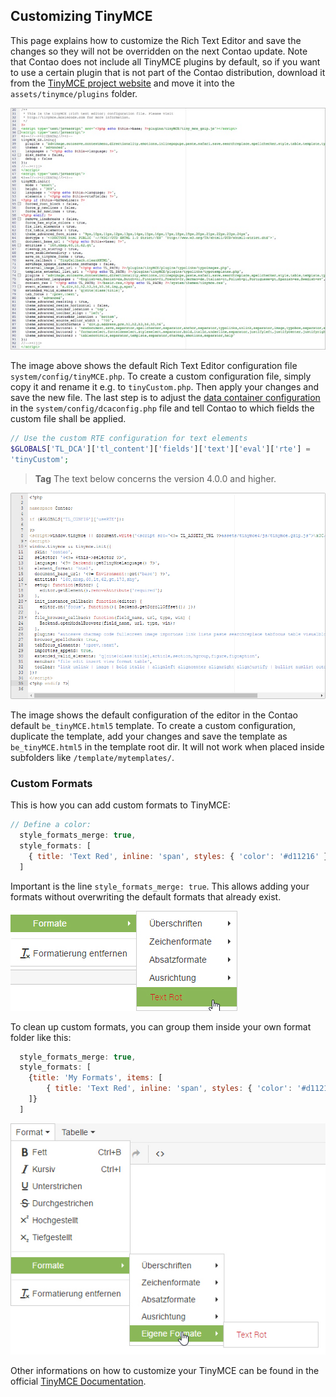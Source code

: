 ## Customizing TinyMCE

This page explains how to customize the Rich Text Editor and save the changes so
they will not be overridden on the next Contao update. Note that Contao does not
include all TinyMCE plugins by default, so if you want to use a certain plugin
that is not part of the Contao distribution, download it from the [TinyMCE
project website][1] and move it into the `assets/tinymce/plugins` folder.

![](images/rich-text-editor.jpg)

The image above shows the default Rich Text Editor configuration file
`system/config/tinyMCE.php`. To create a custom configuration file, simply copy
it and rename it e.g. to `tinyCustom.php`. Then apply your changes and save the
new file. The last step is to adjust the [data container configuration][2] in
the `system/config/dcaconfig.php` file and tell Contao to which fields the
custom file shall be applied.

```php
// Use the custom RTE configuration for text elements
$GLOBALS['TL_DCA']['tl_content']['fields']['text']['eval']['rte'] =
'tinyCustom';
```

> **Tag** The text below concerns the version 4.0.0 and higher.

![](images/tinyMCE4.jpg)

The image shows the default configuration of the editor in the Contao default `be_tinyMCE.html5` template.
To create a custom configuration, duplicate the template, add your changes and save the template as `be_tinyMCE.html5` in the template root dir. It will not work when placed inside subfolders like `/template/mytemplates/`.

### Custom Formats

This is how you can add custom formats to TinyMCE:

```js
// Define a color:
  style_formats_merge: true,
  style_formats: [
    { title: 'Text Red', inline: 'span', styles: { 'color': '#d11216' }, classes: 'text-red' },
  ]
```

Important is the line `style_formats_merge: true`.
This allows adding your formats without overwriting the default formats that already exist.

![](images/tinyMCE4Custom.jpg)

To clean up custom formats, you can group them inside your own format folder like this:

```js
  style_formats_merge: true,
  style_formats: [
  	{title: 'My Formats', items: [
  		{ title: 'Text Red', inline: 'span', styles: { 'color': '#d11216'}, classes: 'text-red' },
  	]}
  ]
```

![](images/tinyMCE4CustomFormat.jpg)

Other informations on how to customize your TinyMCE can be found in the official [TinyMCE Documentation][3].


[1]: https://www.tinymce.com/
[2]: https://www.tinymce.com/docs/configure/
[3]: custom-configurations.md#customizing-the-data-container-configuration
